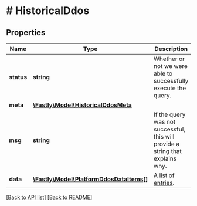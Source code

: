 # # HistoricalDdos

## Properties

Name | Type | Description | Notes
------------ | ------------- | ------------- | -------------
**status** | **string** | Whether or not we were able to successfully execute the query. | [optional] 
**meta** | [**\Fastly\Model\HistoricalDdosMeta**](HistoricalDdosMeta.md) |  | [optional] 
**msg** | **string** | If the query was not successful, this will provide a string that explains why. | [optional] 
**data** | [**\Fastly\Model\PlatformDdosDataItems[]**](PlatformDdosDataItems.md) | A list of [entries](#entry-data-model). | [optional] 


[[Back to API list]](../../README.md#endpoints) [[Back to README]](../../README.md)
